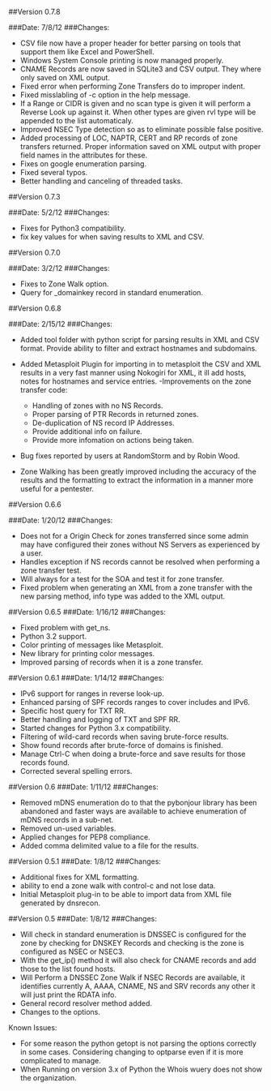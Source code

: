 ##Version 0.7.8

###Date: 7/8/12
###Changes:
- CSV file now have a proper header for better parsing on tools that support them like Excel and PowerShell.
- Windows System Console printing is now managed properly.
- CNAME Records are now saved in SQLite3 and CSV output. They where only saved on XML output.
- Fixed error when performing Zone Transfers do to improper indent.
- Fixed misslabling of -c option in the help message.
- If a Range or CIDR is given and no scan type is given it will perform a Reverse Look up against it. When other types are given rvl type will be appended to the list automaticaly.
- Improved NSEC Type detection so as to eliminate possible false positive.
- Added processing of LOC, NAPTR, CERT and RP records of zone transfers returned. Proper information saved on XML output with proper field names in the attributes for these.
- Fixes on google enumeration parsing.
- Fixed several typos.
- Better handling and canceling of threaded tasks. 

##Version 0.7.3

###Date: 5/2/12
###Changes:
- Fixes for Python3 compatibility.
- fix key values for when saving results to XML and CSV.

##Version 0.7.0

###Date: 3/2/12
###Changes:
- Fixes to Zone Walk option.
- Query for _domainkey record in standard enumeration.

##Version 0.6.8

###Date: 2/15/12
###Changes:
- Added tool folder with python script for parsing results in XML and CSV format. Provide ability to filter and extract hostnames and subdomains.
- Added Metasploit Plugin for importing in to metasploit the CSV and XML results in a very fast manner using Nokogiri for XML, it ill add hosts, notes for hostnames and service entries.
-Improvements on the zone transfer code:
	
	- Handling of zones with no NS Records.
	- Proper parsing of PTR Records in returned zones.
	- De-duplication of NS record IP Addresses.
	- Provide additional info on failure.
	- Provide more infomation on actions being taken.

- Bug fixes reported by users at RandomStorm and by Robin Wood.
- Zone Walking has been greatly improved including the accuracy of the results and the formatting to extract the information in a manner more useful for a pentester. 

##Version 0.6.6

###Date: 1/20/12
###Changes:
- Does not for a Origin Check for zones transferred since some admin may have configured their zones without NS Servers as experienced by a user.
- Handles exception if NS records cannot be resolved when performing a zone transfer test.
- Will always for a test for the SOA and test it for zone transfer.
- Fixed problem when generating an XML from a zone transfer with the new parsing method, info type was added to the XML output.

##Version 0.6.5
###Date: 1/16/12
###Changes:
- Fixed problem with get_ns.
- Python 3.2 support.
- Color printing of messages like Metasploit.
- New library for printing color messages.
- Improved parsing of records when it is a zone transfer.

##Version 0.6.1
###Date: 1/14/12
###Changes:
- IPv6 support for ranges in reverse look-up.
- Enhanced parsing of SPF records ranges to cover includes and IPv6.
- Specific host query for TXT RR.
- Better handling and logging of TXT and SPF RR.
- Started changes for Python 3.x compatibility.
- Filtering of wild-card records when saving brute-force  results.
- Show found records after brute-force of domains is finished.
- Manage Ctrl-C when doing a brute-force and save results for those records found.
- Corrected several spelling errors.

##Version 0.6
###Date: 1/11/12
###Changes:
- Removed mDNS enumeration do to that the pybonjour library has been abandoned and faster ways are available to achieve enumeration of mDNS records in a sub-net.
- Removed un-used variables.
- Applied changes for PEP8 compliance.
- Added comma delimited value to a file for the results.

##Version 0.5.1
###Date: 1/8/12
###Changes:
- Additional fixes for XML formatting.
- ability to end a zone walk with control-c and not lose data.
- Initial Metasploit plug-in to be able to import data from XML file generated by dnsrecon.

##Version 0.5
###Date: 1/8/12
###Changes:
- Will check in standard enumeration is DNSSEC is configured for the zone by checking for DNSKEY Records and checking is the zone is configured as NSEC or NSEC3.
- With the get_ip() method it will also check for CNAME records and add those to the list found hosts.
- Will Perform a DNSSEC Zone Walk if NSEC Records are available, it identifies currently A, AAAA, CNAME, NS and SRV records any other it will just print the RDATA info.
- General record resolver method added.
- Changes to the options.

Known Issues:
- For some reason the python getopt is not parsing the options correctly in some cases. Considering changing to optparse even if it is  more complicated to manage.
- When Running on version 3.x of Python the Whois wuery does not show the organization.

